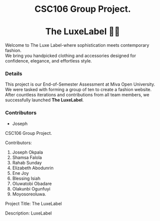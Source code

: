 
<h1 align=center>CSC106 Group Project.</h1>
<h1 align=center>The LuxeLabel 🛒🛒</h1>

<p>
   Welcome to The Luxe Label-where sophistication meets contemporary
  fashion. <br />
  We bring you handpicked clothing and accessories designed for
  confidence, elegance, and effortless style.
  </p>

 ### Details
<p>
  This project is our End-of-Semester Assessment at Miva Open University. <br />
  We were tasked with forming a group of ten to create a fashion website. After countless iterations and contributions from all team members, we successfully launched <strong>The LuxeLabel</strong>.
</p>

### Contributors 
<ul> 
  <li>Joseph</li>
</ul>

CSC106 Group Project.

Contributors:
1. Joseph Okpala
2. Shamsa Falola
3. Rahab Sunday
4. Elizabeth Abodunrin
5. Ene Joy
6. Blessing Isiah
7. Oluwatobi Obadare
8. Olakunbi Ogunfuyi
9. Moyosoreoluwa.

Project Title: The LuxeLabel

Description: LuxeLabel
